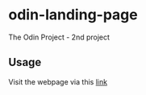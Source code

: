 # odin-landing-page
The Odin Project - 2nd project

## Usage 

Visit the webpage via this [link](https://lhchi04.github.io/odin-landing-page/)
